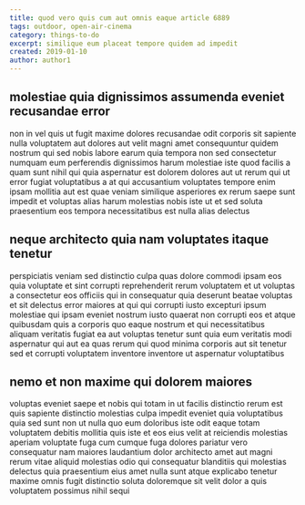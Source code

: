 ```yaml
---
title: quod vero quis cum aut omnis eaque article 6889
tags: outdoor, open-air-cinema
category: things-to-do
excerpt: similique eum placeat tempore quidem ad impedit
created: 2019-01-10
author: author1
---
```


## molestiae quia dignissimos assumenda eveniet recusandae error

non in vel quis ut fugit maxime dolores recusandae odit corporis sit sapiente nulla voluptatem aut dolores aut velit magni amet consequuntur quidem nostrum qui sed nobis labore earum quia tempora non sed consectetur numquam eum perferendis dignissimos harum molestiae iste quod facilis a quam sunt nihil qui quia aspernatur est dolorem dolores aut ut rerum qui ut error fugiat voluptatibus a at qui accusantium voluptates tempore enim ipsam mollitia aut est quae veniam similique asperiores ex rerum saepe sunt impedit et voluptas alias harum molestias nobis iste ut et sed soluta praesentium eos tempora necessitatibus est nulla alias delectus

## neque architecto quia nam voluptates itaque tenetur

perspiciatis veniam sed distinctio culpa quas dolore commodi ipsam eos quia voluptate et sint corrupti reprehenderit rerum voluptatem et ut voluptas a consectetur eos officiis qui in consequatur quia deserunt beatae voluptas et sit delectus error maiores at qui qui corrupti iusto excepturi ipsum molestiae qui ipsam eveniet nostrum iusto quaerat non corrupti eos et atque quibusdam quis a corporis quo eaque nostrum et qui necessitatibus aliquam veritatis fugiat ea aut voluptas tenetur sunt quia eum veritatis modi aspernatur qui aut ea quas rerum qui quod minima corporis aut sit tenetur sed et corrupti voluptatem inventore inventore ut aspernatur voluptatibus

## nemo et non maxime qui dolorem maiores

voluptas eveniet saepe et nobis qui totam in ut facilis distinctio rerum est quis sapiente distinctio molestias culpa impedit eveniet quia voluptatibus quia sed sunt non ut nulla quo eum doloribus iste odit eaque totam voluptatem debitis mollitia quis iste et eos eius velit at reiciendis molestias aperiam voluptate fuga cum cumque fuga dolores pariatur vero consequatur nam maiores laudantium dolor architecto amet aut magni rerum vitae aliquid molestias odio qui consequatur blanditiis qui molestias delectus quia praesentium eius amet nulla sunt atque explicabo tenetur maxime omnis fugit distinctio soluta doloremque sit velit dolor a quis voluptatem possimus nihil sequi
